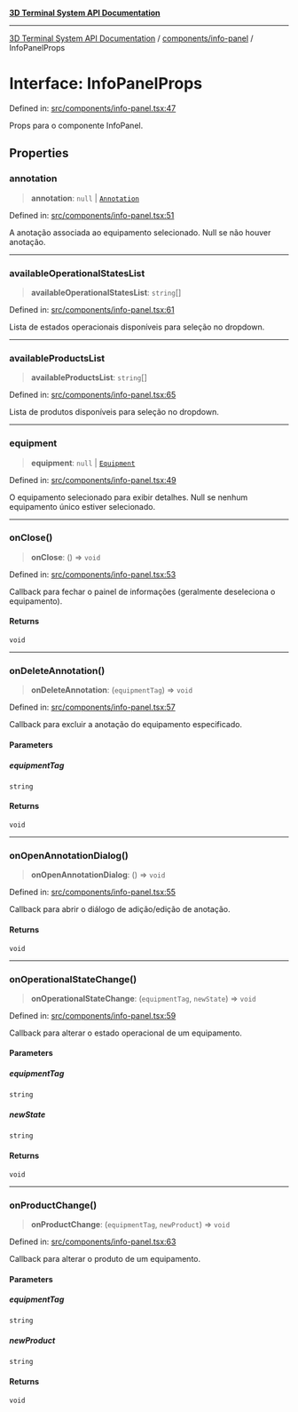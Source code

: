 [**3D Terminal System API Documentation**](../../../README.md)

***

[3D Terminal System API Documentation](../../../README.md) / [components/info-panel](../README.md) / InfoPanelProps

# Interface: InfoPanelProps

Defined in: [src/components/info-panel.tsx:47](https://github.com/Dicommunitas/ThreeJS_Terminal_3D/blob/badc3233eff8eb21985e1864af032399a617b0af/src/components/info-panel.tsx#L47)

Props para o componente InfoPanel.

## Properties

### annotation

> **annotation**: `null` \| [`Annotation`](../../../lib/types/interfaces/Annotation.md)

Defined in: [src/components/info-panel.tsx:51](https://github.com/Dicommunitas/ThreeJS_Terminal_3D/blob/badc3233eff8eb21985e1864af032399a617b0af/src/components/info-panel.tsx#L51)

A anotação associada ao equipamento selecionado. Null se não houver anotação.

***

### availableOperationalStatesList

> **availableOperationalStatesList**: `string`[]

Defined in: [src/components/info-panel.tsx:61](https://github.com/Dicommunitas/ThreeJS_Terminal_3D/blob/badc3233eff8eb21985e1864af032399a617b0af/src/components/info-panel.tsx#L61)

Lista de estados operacionais disponíveis para seleção no dropdown.

***

### availableProductsList

> **availableProductsList**: `string`[]

Defined in: [src/components/info-panel.tsx:65](https://github.com/Dicommunitas/ThreeJS_Terminal_3D/blob/badc3233eff8eb21985e1864af032399a617b0af/src/components/info-panel.tsx#L65)

Lista de produtos disponíveis para seleção no dropdown.

***

### equipment

> **equipment**: `null` \| [`Equipment`](../../../lib/types/interfaces/Equipment.md)

Defined in: [src/components/info-panel.tsx:49](https://github.com/Dicommunitas/ThreeJS_Terminal_3D/blob/badc3233eff8eb21985e1864af032399a617b0af/src/components/info-panel.tsx#L49)

O equipamento selecionado para exibir detalhes. Null se nenhum equipamento único estiver selecionado.

***

### onClose()

> **onClose**: () => `void`

Defined in: [src/components/info-panel.tsx:53](https://github.com/Dicommunitas/ThreeJS_Terminal_3D/blob/badc3233eff8eb21985e1864af032399a617b0af/src/components/info-panel.tsx#L53)

Callback para fechar o painel de informações (geralmente deseleciona o equipamento).

#### Returns

`void`

***

### onDeleteAnnotation()

> **onDeleteAnnotation**: (`equipmentTag`) => `void`

Defined in: [src/components/info-panel.tsx:57](https://github.com/Dicommunitas/ThreeJS_Terminal_3D/blob/badc3233eff8eb21985e1864af032399a617b0af/src/components/info-panel.tsx#L57)

Callback para excluir a anotação do equipamento especificado.

#### Parameters

##### equipmentTag

`string`

#### Returns

`void`

***

### onOpenAnnotationDialog()

> **onOpenAnnotationDialog**: () => `void`

Defined in: [src/components/info-panel.tsx:55](https://github.com/Dicommunitas/ThreeJS_Terminal_3D/blob/badc3233eff8eb21985e1864af032399a617b0af/src/components/info-panel.tsx#L55)

Callback para abrir o diálogo de adição/edição de anotação.

#### Returns

`void`

***

### onOperationalStateChange()

> **onOperationalStateChange**: (`equipmentTag`, `newState`) => `void`

Defined in: [src/components/info-panel.tsx:59](https://github.com/Dicommunitas/ThreeJS_Terminal_3D/blob/badc3233eff8eb21985e1864af032399a617b0af/src/components/info-panel.tsx#L59)

Callback para alterar o estado operacional de um equipamento.

#### Parameters

##### equipmentTag

`string`

##### newState

`string`

#### Returns

`void`

***

### onProductChange()

> **onProductChange**: (`equipmentTag`, `newProduct`) => `void`

Defined in: [src/components/info-panel.tsx:63](https://github.com/Dicommunitas/ThreeJS_Terminal_3D/blob/badc3233eff8eb21985e1864af032399a617b0af/src/components/info-panel.tsx#L63)

Callback para alterar o produto de um equipamento.

#### Parameters

##### equipmentTag

`string`

##### newProduct

`string`

#### Returns

`void`
